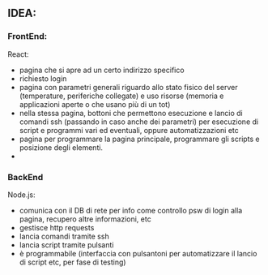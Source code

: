 ## IDEA: 

### FrontEnd:
React: 
- pagina che si apre ad un certo indirizzo specifico
- richiesto login
- pagina con parametri generali riguardo allo stato fisico del server (temperature, periferiche collegate) e uso risorse (memoria e applicazioni aperte o che usano più di un tot)
- nella stessa pagina, bottoni che permettono esecuzione e lancio di comandi ssh (passando in caso anche dei parametri) per esecuzione di script e programmi vari ed eventuali, oppure automatizzazioni etc
- pagina per programmare la pagina principale, programmare gli scripts e posizione degli elementi.
- 

### BackEnd
Node.js: 
- comunica con il DB di rete per info come controllo psw di login alla pagina, recupero altre informazioni, etc
- gestisce http requests
- lancia comandi tramite ssh
- lancia script tramite pulsanti 
- è programmabile (interfaccia con pulsantoni per automatizzare il lancio di script etc, per fase di testing)